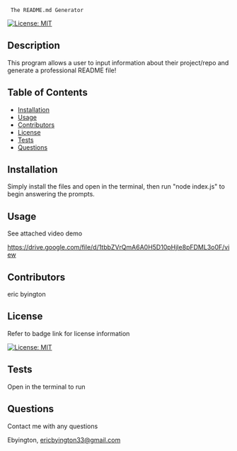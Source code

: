 
     The README.md Generator


[![License: MIT](https://img.shields.io/badge/License-MIT-yellow.svg)](https://opensource.org/licenses/MIT)

## Description

This program allows a user to input information about their project/repo and generate a professional README file!

## Table of Contents

- [Installation](#Installation)
- [Usage](#Usage)
- [Contributors](#Contributors)
- [License](#License)
- [Tests](#Tests)
- [Questions](#Questions)

## Installation

Simply install the files and open in the terminal, then run "node index.js" to begin answering the prompts.

## Usage

See attached video demo

https://drive.google.com/file/d/1tbbZVrQmA6A0H5D10pHjIe8pFDML3o0F/view

## Contributors

eric byington

## License

Refer to badge link for license information

[![License: MIT](https://img.shields.io/badge/License-MIT-yellow.svg)](https://opensource.org/licenses/MIT)

## Tests

Open in the terminal to run

## Questions

Contact me with any questions

Ebyington,
ericbyington33@gmail.com


